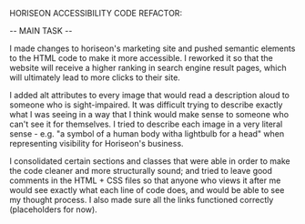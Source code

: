 HORISEON ACCESSIBILITY CODE REFACTOR:

-- MAIN TASK --

I made changes to horiseon's marketing site and pushed semantic elements to the HTML code to make it more accessible. I reworked it so that the website will receive a higher ranking in search engine result pages, which will ultimately lead to more clicks to their site.
 
I added alt attributes to every image that would read a description aloud to someone who is sight-impaired. It was difficult trying to describe exactly what I was seeing in a way that I think would make sense to someone who can't see it for themselves. I tried to describe each image in a very literal sense - e.g. "a symbol of a human body witha lightbulb for a head" when representing visibility for Horiseon's business.

I consolidated certain sections and classes that were able in order to make the code cleaner and more structurally sound; and tried to leave good comments in the HTML + CSS files so that anyone who views it after me would see exactly what each line of code does, and would be able to see my thought process. I also made sure all the links functioned correctly (placeholders for now).